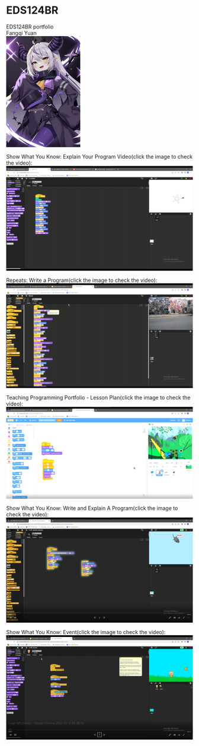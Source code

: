 # EDS124BR
EDS124BR portfolio  
Fangqi Yuan  
<img src="la+.jpg" width="200" height="300">  

Show What You Know: Explain Your Program Video(click the image to check the video):   
[![IMAGE ALT TEXT](start.png)](https://youtu.be/r1KgyL_vHaY)    

Repeats: Write a Program(click the image to check the video):   
[![IMAGE ALT TEXT](repeat.png)](https://youtu.be/rOnDDMkzTtE)    

Teaching Programming Portfolio - Lesson Plan(click the image to check the video):   
[![IMAGE ALT TEXT](quest.png)](https://youtu.be/A8fXWROwCmk)    

Show What You Know: Write and Explain A Program(click the image to check the video):   
[![IMAGE ALT TEXT](octagon.png)](https://youtu.be/noHJImZ3iAg)    

Show What You Know: Event(click the image to check the video):   
[![IMAGE ALT TEXT](Monkey.png)](https://youtu.be/QvxqEixKQSg)    
